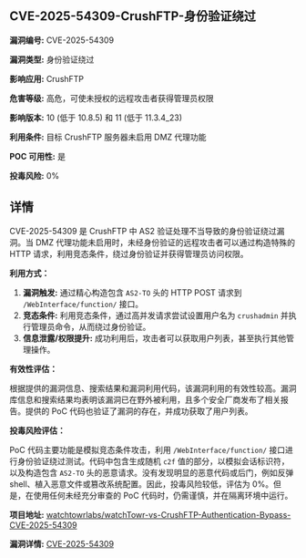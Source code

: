 ## CVE-2025-54309-CrushFTP-身份验证绕过

**漏洞编号:** CVE-2025-54309

**漏洞类型:** 身份验证绕过

**影响应用:** CrushFTP

**危害等级:** 高危，可使未授权的远程攻击者获得管理员权限

**影响版本:** 10 (低于 10.8.5) 和 11 (低于 11.3.4_23)

**利用条件:** 目标 CrushFTP 服务器未启用 DMZ 代理功能

**POC 可用性:** 是

**投毒风险:** 0%

## 详情

CVE-2025-54309 是 CrushFTP 中 AS2 验证处理不当导致的身份验证绕过漏洞。当 DMZ 代理功能未启用时，未经身份验证的远程攻击者可以通过构造特殊的 HTTP 请求，利用竞态条件，绕过身份验证并获得管理员访问权限。

**利用方式：**

1.  **漏洞触发:** 通过精心构造包含 `AS2-TO` 头的 HTTP POST 请求到 `/WebInterface/function/` 接口。
2.  **竞态条件:**  利用竞态条件，通过高并发请求尝试设置用户名为 `crushadmin` 并执行管理员命令，从而绕过身份验证。
3.  **信息泄露/权限提升:** 成功利用后，攻击者可以获取用户列表，甚至执行其他管理操作。

**有效性评估：**

根据提供的漏洞信息、搜索结果和漏洞利用代码，该漏洞利用的有效性较高。漏洞库信息和搜索结果均表明该漏洞已在野外被利用，且多个安全厂商发布了相关报告。提供的 PoC 代码也验证了漏洞的存在，并成功获取了用户列表。

**投毒风险评估：**

PoC 代码主要功能是模拟竞态条件攻击，利用 `/WebInterface/function/` 接口进行身份验证绕过测试。代码中包含生成随机 `c2f` 值的部分，以模拟会话标识符，以及构造包含 `AS2-TO` 头的恶意请求。没有发现明显的恶意代码或后门，例如反弹shell、植入恶意文件或篡改系统配置。因此，投毒风险较低，评估为 0%。但是，在使用任何未经充分审查的 PoC 代码时，仍需谨慎，并在隔离环境中运行。

**项目地址:** [watchtowrlabs/watchTowr-vs-CrushFTP-Authentication-Bypass-CVE-2025-54309](https://github.com/watchtowrlabs/watchTowr-vs-CrushFTP-Authentication-Bypass-CVE-2025-54309)

**漏洞详情:** [CVE-2025-54309](https://nvd.nist.gov/vuln/detail/CVE-2025-54309)